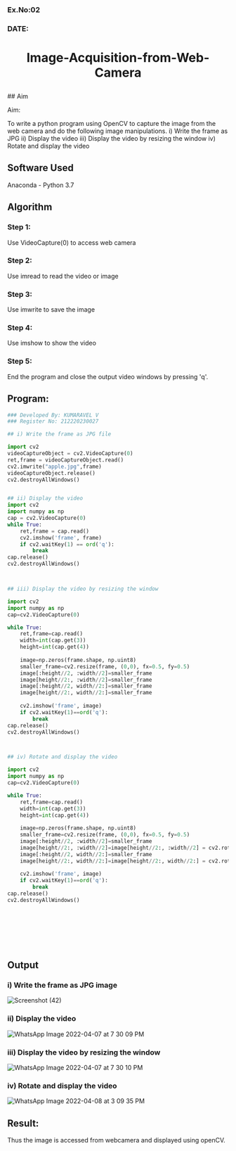 ### Ex.No:02
### DATE: 
# <p align="center">Image-Acquisition-from-Web-Camera

</p>
## Aim
 
Aim:
 
To write a python program using OpenCV to capture the image from the web camera and do the following image manipulations.
i) Write the frame as JPG 
ii) Display the video 
iii) Display the video by resizing the window
iv) Rotate and display the video

## Software Used
Anaconda - Python 3.7
## Algorithm
### Step 1:
Use VideoCapture(0) to access web camera

### Step 2:
Use imread to read the video or image

### Step 3:
Use imwrite to save the image
### Step 4:
Use imshow to show the video

### Step 5:
End the program and close the output video windows by pressing 'q'.

## Program:
``` Python
### Developed By: KUMARAVEL V
### Register No: 212220230027

## i) Write the frame as JPG file

import cv2
videoCaptureObject = cv2.VideoCapture(0)
ret,frame = videoCaptureObject.read()
cv2.imwrite("apple.jpg",frame)
videoCaptureObject.release()
cv2.destroyAllWindows()


## ii) Display the video
import cv2
import numpy as np
cap = cv2.VideoCapture(0)
while True:
    ret,frame = cap.read()
    cv2.imshow('frame', frame)
    if cv2.waitKey(1) == ord('q'):
        break
cap.release()
cv2.destroyAllWindows()



## iii) Display the video by resizing the window

import cv2
import numpy as np
cap=cv2.VideoCapture(0)

while True:
    ret,frame=cap.read()
    width=int(cap.get(3))
    height=int(cap.get(4))
    
    image=np.zeros(frame.shape, np.uint8)
    smaller_frame=cv2.resize(frame, (0,0), fx=0.5, fy=0.5)
    image[:height//2, :width//2]=smaller_frame
    image[height//2:, :width//2]=smaller_frame
    image[:height//2, width//2:]=smaller_frame
    image[height//2:, width//2:]=smaller_frame
    
    cv2.imshow('frame', image)
    if cv2.waitKey(1)==ord('q'):
        break
cap.release()
cv2.destroyAllWindows()



## iv) Rotate and display the video

import cv2
import numpy as np
cap=cv2.VideoCapture(0)

while True:
    ret,frame=cap.read()
    width=int(cap.get(3))
    height=int(cap.get(4))
    
    image=np.zeros(frame.shape, np.uint8)
    smaller_frame=cv2.resize(frame, (0,0), fx=0.5, fy=0.5)
    image[:height//2, :width//2]=smaller_frame
    image[height//2:, :width//2]=image[height//2:, :width//2] = cv2.rotate(smaller_frame,cv2.cv2.ROTATE_180)
    image[:height//2, width//2:]=smaller_frame
    image[height//2:, width//2:]=image[height//2:, width//2:] = cv2.rotate(smaller_frame,cv2.cv2.ROTATE_180)
    
    cv2.imshow('frame', image)
    if cv2.waitKey(1)==ord('q'):
        break
cap.release()
cv2.destroyAllWindows()









```
## Output

### i) Write the frame as JPG image

![Screenshot (42)](https://user-images.githubusercontent.com/75235334/162357670-7ba6ff9d-907a-45c8-aa15-c1911682a551.png)

### ii) Display the video

![WhatsApp Image 2022-04-07 at 7 30 09 PM](https://user-images.githubusercontent.com/75235334/162357797-6cfcd245-75a2-4971-ba08-db9752a5dfe3.jpeg)


### iii) Display the video by resizing the window


![WhatsApp Image 2022-04-07 at 7 30 10 PM](https://user-images.githubusercontent.com/75235334/162357907-1ffd6a8c-07e0-4405-90a6-8ad5d66e7eed.jpeg)



### iv) Rotate and display the video

![WhatsApp Image 2022-04-08 at 3 09 35 PM](https://user-images.githubusercontent.com/75235334/162411456-03d53e75-612a-4463-9a21-df8c78efb966.jpeg)





## Result:
Thus the image is accessed from webcamera and displayed using openCV.
